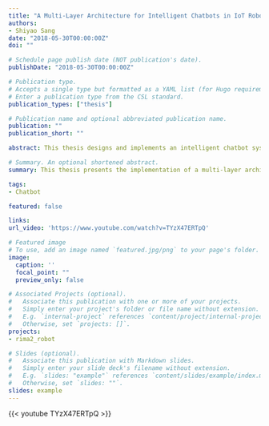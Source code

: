 ```yaml
---
title: "A Multi-Layer Architecture for Intelligent Chatbots in IoT Robots: Design and Implementation"
authors:
- Shiyao Sang
date: "2018-05-30T00:00:00Z"
doi: ""

# Schedule page publish date (NOT publication's date).
publishDate: "2018-05-30T00:00:00Z"

# Publication type.
# Accepts a single type but formatted as a YAML list (for Hugo requirements).
# Enter a publication type from the CSL standard.
publication_types: ["thesis"]

# Publication name and optional abbreviated publication name.
publication: ""
publication_short: ""

abstract: This thesis designs and implements an intelligent chatbot system called Rima, designed for IoT robots. The system is based on a three-layer architecture that integrates language understanding services (LUIS), a retrieval-based chatbot (AIML), and a generative chatbot (Seq2seq), enabling command recognition and natural language conversation. Through cross-platform development, Rima operates in various client environments and offers API support, allowing the chatbot to be utilized in IoT devices. The experiments demonstrate that the multi-layer hybrid structure performs well in both command execution and casual conversations, proving to be highly practical.

# Summary. An optional shortened abstract.
summary: This thesis presents the implementation of a multi-layer architecture intelligent chatbot system that effectively supports command recognition and natural language conversation for IoT robots.

tags:
- Chatbot

featured: false

links:
url_video: 'https://www.youtube.com/watch?v=TYzX47ERTpQ'

# Featured image
# To use, add an image named `featured.jpg/png` to your page's folder. 
image:
  caption: ''
  focal_point: ""
  preview_only: false

# Associated Projects (optional).
#   Associate this publication with one or more of your projects.
#   Simply enter your project's folder or file name without extension.
#   E.g. `internal-project` references `content/project/internal-project/index.md`.
#   Otherwise, set `projects: []`.
projects:
- rima2_robot

# Slides (optional).
#   Associate this publication with Markdown slides.
#   Simply enter your slide deck's filename without extension.
#   E.g. `slides: "example"` references `content/slides/example/index.md`.
#   Otherwise, set `slides: ""`.
slides: example
---
```


{{< youtube TYzX47ERTpQ >}}
